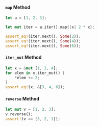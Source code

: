 #### `map` Method

```rust
let a = [1, 2, 3];

let mut iter = a.iter().map(|x| 2 * x);

assert_eq!(iter.next(), Some(2));
assert_eq!(iter.next(), Some(4));
assert_eq!(iter.next(), Some(6));
```

#### `iter_mut` Method

```rust
let x = &mut [1, 2, 4];
for elem in x.iter_mut() {
    *elem += 2;
}
assert_eq!(x, &[3, 4, 6]);
```

#### `reverse` Method

```rust
let mut v = [1, 2, 3];
v.reverse();
assert!(v == [3, 2, 1]);
```
